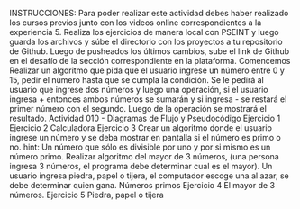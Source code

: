 INSTRUCCIONES:
Para poder realizar este actividad debes haber realizado los cursos previos junto
con los videos online correspondientes a la experiencia 5.
Realiza los ejercicios de manera local con PSEINT y luego guarda los archivos y
súbe el directorio con los proyectos a tu repositorio de Github.
Luego de pusheados los últimos cambios, sube el link de Github en el desafío de
la sección correspondiente en la plataforma.
Comencemos
Realizar un algoritmo que pida que el usuario ingrese un número entre 0 y 15,
pedir el número hasta que se cumpla la condición.
Se le pedirá al usuario que ingrese dos números y luego una operación, si el
usuario ingresa + entonces ambos números se sumarán y si ingresa - se restará el
primer número con el segundo.
Luego de la operación se mostrará el resultado.
Actividad 010 - Diagramas de Flujo y Pseudocódigo
Ejercicio 1
Ejercicio 2
Calculadora
Ejercicio 3
Crear un algoritmo donde el usuario ingrese un número y se deba mostrar en
pantalla si el número es primo o no.
hint: Un número que sólo es divisible por uno y por si mismo es un número primo.
Realizar algoritmo del mayor de 3 números, (una persona ingresa 3 números, el
programa debe determinar cual es el mayor).
Un usuario ingresa piedra, papel o tijera, el computador escoge una al azar, se
debe determinar quien gana.
Números primos
Ejercicio 4
El mayor de 3 números.
Ejercicio 5
Piedra, papel o tijera

